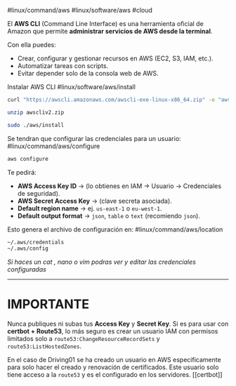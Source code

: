 #linux/command/aws #linux/software/aws  #cloud

El **AWS CLI** (Command Line Interface) es una herramienta oficial de Amazon que permite **administrar servicios de AWS desde la terminal**.

Con ella puedes:
- Crear, configurar y gestionar recursos en AWS (EC2, S3, IAM, etc.).
- Automatizar tareas con scripts.
- Evitar depender solo de la consola web de AWS.

Instalar AWS CLI #linux/software/aws/install
```bash
curl "https://awscli.amazonaws.com/awscli-exe-linux-x86_64.zip" -o "awscliv2.zip"

unzip awscliv2.zip

sudo ./aws/install
```

Se tendran que configurar las credenciales para un usuario: #linux/command/aws/configure

```bash
aws configure
```

Te pedirá:
- **AWS Access Key ID** → (lo obtienes en IAM → Usuario → Credenciales de seguridad).
- **AWS Secret Access Key** → (clave secreta asociada).
- **Default region name** → ej. `us-east-1` o `eu-west-1`.
- **Default output format** → `json`, `table` o `text` (recomiendo `json`).

Esto genera el archivo de configuración en: #linux/command/aws/location 

```bash
~/.aws/credentials
~/.aws/config
```

*Si haces un cat , nano o vim podras ver y editar las credenciales configuradas*

---
# IMPORTANTE
Nunca publiques ni subas tus **Access Key** y **Secret Key**. Si es para usar con **certbot + Route53**, lo más seguro es crear un usuario IAM con permisos limitados solo a `route53:ChangeResourceRecordSets` y `route53:ListHostedZones`.

En el caso de Driving01 se ha creado un usuario en AWS específicamente para solo hacer el creado y renovación de certificados. Este usuario solo tiene acceso a la `route53` y es el configurado en los servidores. [[certbot]] 
